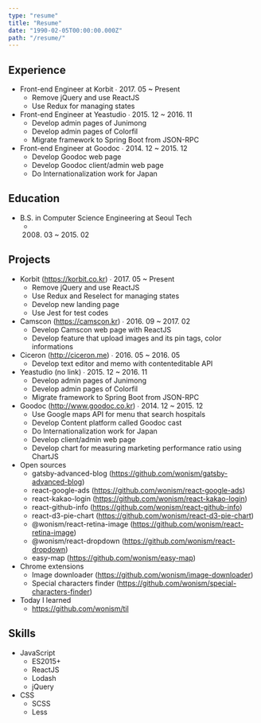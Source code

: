 ```yaml
---
type: "resume"
title: "Resume"
date: "1990-02-05T00:00:00.000Z"
path: "/resume/"
---
```


## Experience
- Front-end Engineer at Korbit ∙ 2017. 05 ~ Present
  - Remove jQuery and use ReactJS
  - Use Redux for managing states
- Front-end Engineer at Yeastudio ∙ 2015. 12 ~ 2016. 11
  - Develop admin pages of Junimong
  - Develop admin pages of Colorfil
  - Migrate framework to Spring Boot from JSON-RPC
- Front-end Engineer at Goodoc ∙ 2014. 12 ~ 2015. 12
  - Develop Goodoc web page
  - Develop Goodoc client/admin web page
  - Do Internationalization work for Japan

## Education
- B.S. in Computer Science Engineering at Seoul Tech
  - 2008. 03 ~ 2015. 02

## Projects
- Korbit (https://korbit.co.kr) ∙ 2017. 05 ~ Present
  - Remove jQuery and use ReactJS
  - Use Redux and Reselect for managing states
  - Develop new landing page
  - Use Jest for test codes
- Camscon (https://camscon.kr) ∙ 2016. 09 ~ 2017. 02
  - Develop Camscon web page with ReactJS
  - Develop feature that upload images and its pin tags, color informations
- Ciceron (http://ciceron.me) ∙ 2016. 05 ~ 2016. 05
  - Develop text editor and memo with contenteditable API
- Yeastudio (no link) ∙ 2015. 12 ~ 2016. 11
  - Develop admin pages of Junimong
  - Develop admin pages of Colorfil
  - Migrate framework to Spring Boot from JSON-RPC
- Goodoc (http://www.goodoc.co.kr) ∙ 2014. 12 ~ 2015. 12
  - Use Google maps API for menu that search hospitals
  - Develop Content platform called Goodoc cast
  - Do Internationalization work for Japan
  - Develop client/admin web page
  - Develop chart for measuring marketing performance ratio using ChartJS
- Open sources
  - gatsby-advanced-blog (https://github.com/wonism/gatsby-advanced-blog)
  - react-google-ads (https://github.com/wonism/react-google-ads)
  - react-kakao-login (https://github.com/wonism/react-kakao-login)
  - react-github-info (https://github.com/wonism/react-github-info)
  - react-d3-pie-chart (https://github.com/wonism/react-d3-pie-chart)
  - @wonism/react-retina-image (https://github.com/wonism/react-retina-image)
  - @wonism/react-dropdown (https://github.com/wonism/react-dropdown)
  - easy-map (https://github.com/wonism/easy-map)
- Chrome extensions
  - Image downloader (https://github.com/wonism/image-downloader)
  - Special characters finder (https://github.com/wonism/special-characters-finder)
- Today I learned
  - https://github.com/wonism/til

## Skills
- JavaScript
  - ES2015+
  - ReactJS
  - Lodash
  - jQuery
- CSS
  - SCSS
  - Less

